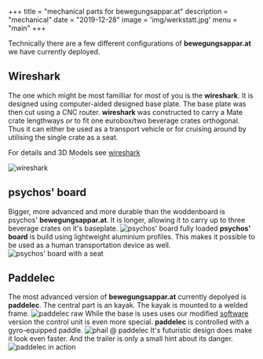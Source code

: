 +++
title = "mechanical parts for bewegungsappar.at"
description = "mechanical"
date = "2019-12-28"
image = 'img/werkstatt.jpg'
menu = "main"
+++

Technically there are a few different configurations of  __bewegungsappar.at__ we have currently deployed.

## Wireshark
The one which might be most familliar for most of you is the __wireshark__. It is designed using computer-aided designed base plate. The base plate was then cut using a CNC router.
__wireshark__ was constructed to carry a Mate crate lengthways _or_ to fit one eurobox/two beverage crates orthogonal. Thus it can either be used as a transport vehicle or for cruising around by utilising the single crate as a seat.

For details and 3D Models see [wireshark](/post/wireshark/)

![wireshark](/img/woddenboard.jpg "wireshark")

## psychos' board
Bigger, more advanced and more durable than the woddenboard is psychos' __bewegungsappar.at__. It is longer, allowing it to carry up to three beverage crates on it's baseplate.
![psychos' board fully loaded](/img/psycho-board-loaded.jpg "psychos' board fully loaded")
__psychos' board__ is build using lightweight aluminium profiles.
This makes it possible to be used as a human transportation device as well.
![psychos' board with a seat](/img/psycho-board-seat.jpg "psychos' board with a seat")

## Paddelec
The most advanced version of __bewegungsappar.at__ currently depolyed is __paddelec__.
The central part is an kayak.
The kayak is mounted to a welded frame.
![paddelec raw](/img/paddelec1.jpg "paddelec raw")
While the base is uses uses our modified [software](/post/software/) version the control unit is even more special.
__paddelec__ is controlled with a gyro-equipped paddle.
![phail @ paddelec](/img/paddelec-phail.jpg "phail @ paddelec")
It's futuristic design does make it look even faster.
And the trailer is only a small hint about its danger.
![paddelec in action](/img/paddelec2.jpg "paddelec in action")